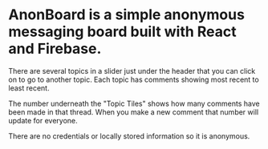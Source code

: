 # AnonBoard is a simple anonymous messaging board built with React and Firebase.

There are several topics in a slider just under the header that you can click on to go to another topic. Each topic has comments showing most recent to least recent.

The number underneath the "Topic Tiles" shows how many comments have been made in that thread. When you make a new comment that number will update for everyone.

There are no credentials or locally stored information so it is anonymous. 


